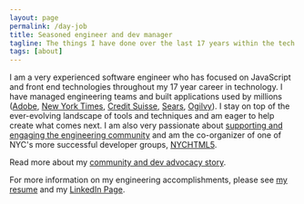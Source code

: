 ```yaml
---
layout: page
permalink: /day-job
title: Seasoned engineer and dev manager
tagline: The things I have done over the last 17 years within the tech field
tags: [about]
---
```


I am a very experienced software engineer who has focused on JavaScript and front end technologies throughout my 17 year career in technology. I have managed engineering teams and built applications used by millions ([Adobe](http://adobe.com), [New York Times](http://nytimes.com), [Credit Suisse](https://www.credit-suisse.com/us/en.html), [Sears](http://sears.com), [Ogilvy](http://ogilvy.com)). I stay on top of the ever-evolving landscape of tools and techniques and am eager to help create what comes next. I am also very passionate about [supporting and engaging the engineering community](/dev-advocate) and am the co-organizer of one of NYC's more successful developer groups, [NYCHTML5](http://meetup.com/nychtml5).

Read more about my [community and dev advocacy story](/dev-advocate).

For more information on my engineering accomplishments, please see [my resume](/assets/resume/joseph-crane-messina.pdf) and my [LinkedIn Page](https://www.linkedin.com/in/joesepi).
